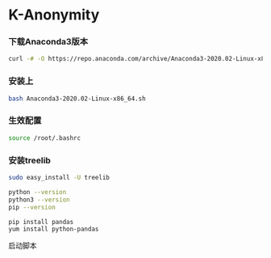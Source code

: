 # K-Anonymity

### 下载Anaconda3版本

```bash
curl -# -O https://repo.anaconda.com/archive/Anaconda3-2020.02-Linux-x86_64.sh
```



### 安装上

```bash
bash Anaconda3-2020.02-Linux-x86_64.sh
```



### 生效配置

```bash
source /root/.bashrc
```



### 安装treelib

```bash
sudo easy_install -U treelib

python --version
python3 --version
pip --version

pip install pandas
yum install python-pandas
```



启动脚本